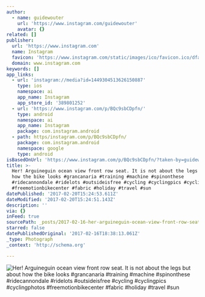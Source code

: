 ```yaml
---
author:
  - name: guidewouter
    url: 'https://www.instagram.com/guidewouter'
    avatar: {}
related: []
publisher:
  url: 'https://www.instagram.com'
  name: Instagram
  favicon: 'https://www.instagram.com/static/images/ico/favicon.ico/dfa85bb1fd63.ico'
  domain: www.instagram.com
keywords: []
app_links:
  - url: 'instagram://media?id=1449304513626150887'
    type: ios
    namespace: ai
    app_name: Instagram
    app_store_id: '389801252'
  - url: 'https://www.instagram.com/p/BQc9sbCDpfn/'
    type: android
    namespace: ai
    app_name: Instagram
    package: com.instagram.android
  - path: https/instagram.com/p/BQc9sbCDpfn/
    package: com.instagram.android
    namespace: google
    type: android
isBasedOnUrl: 'https://www.instagram.com/p/BQc9sbCDpfn/?taken-by=guidewouter'
title: >-
  Her! Arguineguin ocean view front row seat. It is not about the legs but about
  how the bike looks #grancanaria #training #machine #spinonthese
  #ridecannondale #ridelots #outsideisfree #cycling #cyclingpics #cyclingphotos
  #freemotionbikecenter #fabric #holiday #travel #sun
datePublished: '2017-02-20T15:24:53.611Z'
dateModified: '2017-02-20T15:24:51.143Z'
description: ''
via: {}
inFeed: true
sourcePath: _posts/2017-02-16-her-arguineguin-ocean-view-front-row-seat-it-is-not-about.md
starred: false
datePublishedOriginal: '2017-02-16T18:38:13.061Z'
_type: Photograph
_context: 'http://schema.org'

---
```

![Her! Arguineguin ocean view front row seat. It is not about the legs but about how the bike looks #grancanaria #training #machine #spinonthese #ridecannondale #ridelots #outsideisfree #cycling #cyclingpics #cyclingphotos #freemotionbikecenter #fabric #holiday #travel #sun](https://scontent.cdninstagram.com/t51.2885-15/sh0.08/e35/p640x640/16464402_1797222383864597_5583809616283697152_n.jpg)